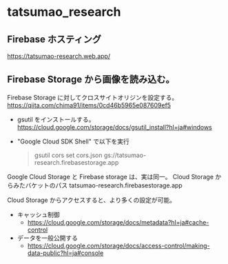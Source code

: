 # tatsumao_research

## Firebase ホスティング

https://tatsumao-research.web.app/


## Firebase Storage から画像を読み込む。

Firebase Storage に対してクロスサイトオリジンを設定する。
https://qiita.com/chima91/items/0cd46b5965e087609ef5

+ gsutil をインストールする。
  https://cloud.google.com/storage/docs/gsutil_install?hl=ja#windows

+ "Google Cloud SDK Shell" で以下を実行
  >gsutil cors set cors.json gs://tatsumao-research.firebasestorage.app

Google Cloud Storage と Firebase storage は、実は同一。
Cloud Storage からみたバケットのパス
  tatsumao-research.firebasestorage.app

Cloud Storage からアクセスすると、より多くの設定が可能。
  + キャッシュ制御
    + https://cloud.google.com/storage/docs/metadata?hl=ja#cache-control
  + データを一般公開する
    + https://cloud.google.com/storage/docs/access-control/making-data-public?hl=ja#console


